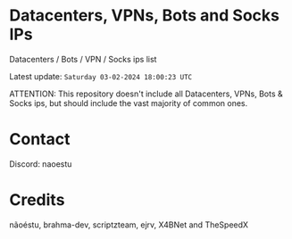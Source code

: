 # Datacenters, VPNs, Bots and Socks IPs
 
Datacenters / Bots / VPN / Socks ips list

Latest update: `Saturday 03-02-2024 18:00:23 UTC` 

ATTENTION: This repository doesn't include all Datacenters, VPNs, Bots & Socks ips, 
but should include the vast majority of common ones.

# Contact
Discord: naoestu

# Credits
nãoéstu, brahma-dev, scriptzteam, ejrv, X4BNet and TheSpeedX
